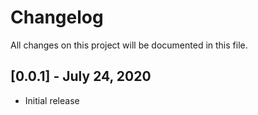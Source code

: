 # Changelog

All changes on this project will be documented in this file.

## [0.0.1] - July 24, 2020

- Initial release
